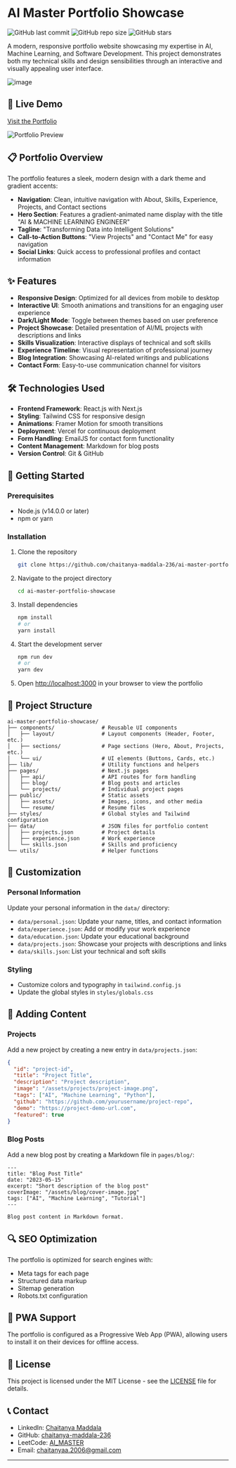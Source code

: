 # AI Master Portfolio Showcase

![GitHub last commit](https://img.shields.io/github/last-commit/chaitanya-maddala-236/ai-master-portfolio-showcase)
![GitHub repo size](https://img.shields.io/github/repo-size/chaitanya-maddala-236/ai-master-portfolio-showcase)
![GitHub stars](https://img.shields.io/github/stars/chaitanya-maddala-236/ai-master-portfolio-showcase?style=social)

A modern, responsive portfolio website showcasing my expertise in AI, Machine Learning, and Software Development. This project demonstrates both my technical skills and design sensibilities through an interactive and visually appealing user interface.

![image](https://github.com/user-attachments/assets/057a9b59-73cb-4f6d-99c4-66ff55d36ce4)


## 🌟 Live Demo

[Visit the Portfolio](https://chaitanyadev.vercel.app/)

![Portfolio Preview](./public/assets/portfolio-preview.png)

## 📋 Portfolio Overview

The portfolio features a sleek, modern design with a dark theme and gradient accents:

- **Navigation**: Clean, intuitive navigation with About, Skills, Experience, Projects, and Contact sections
- **Hero Section**: Features a gradient-animated name display with the title "AI & MACHINE LEARNING ENGINEER"
- **Tagline**: "Transforming Data into Intelligent Solutions" 
- **Call-to-Action Buttons**: "View Projects" and "Contact Me" for easy navigation
- **Social Links**: Quick access to professional profiles and contact information

## ✨ Features

- **Responsive Design**: Optimized for all devices from mobile to desktop
- **Interactive UI**: Smooth animations and transitions for an engaging user experience
- **Dark/Light Mode**: Toggle between themes based on user preference
- **Project Showcase**: Detailed presentation of AI/ML projects with descriptions and links
- **Skills Visualization**: Interactive displays of technical and soft skills
- **Experience Timeline**: Visual representation of professional journey
- **Blog Integration**: Showcasing AI-related writings and publications
- **Contact Form**: Easy-to-use communication channel for visitors

## 🛠️ Technologies Used

- **Frontend Framework**: React.js with Next.js
- **Styling**: Tailwind CSS for responsive design
- **Animations**: Framer Motion for smooth transitions
- **Deployment**: Vercel for continuous deployment
- **Form Handling**: EmailJS for contact form functionality
- **Content Management**: Markdown for blog posts
- **Version Control**: Git & GitHub

## 🚀 Getting Started

### Prerequisites

- Node.js (v14.0.0 or later)
- npm or yarn

### Installation

1. Clone the repository
   ```bash
   git clone https://github.com/chaitanya-maddala-236/ai-master-portfolio-showcase.git
   ```

2. Navigate to the project directory
   ```bash
   cd ai-master-portfolio-showcase
   ```

3. Install dependencies
   ```bash
   npm install
   # or
   yarn install
   ```

4. Start the development server
   ```bash
   npm run dev
   # or
   yarn dev
   ```

5. Open [http://localhost:3000](http://localhost:3000) in your browser to view the portfolio

## 📁 Project Structure

```
ai-master-portfolio-showcase/
├── components/               # Reusable UI components
│   ├── layout/               # Layout components (Header, Footer, etc.)
│   ├── sections/             # Page sections (Hero, About, Projects, etc.)
│   └── ui/                   # UI elements (Buttons, Cards, etc.)
├── lib/                      # Utility functions and helpers
├── pages/                    # Next.js pages
│   ├── api/                  # API routes for form handling
│   ├── blog/                 # Blog posts and articles
│   └── projects/             # Individual project pages
├── public/                   # Static assets
│   ├── assets/               # Images, icons, and other media
│   └── resume/               # Resume files
├── styles/                   # Global styles and Tailwind configuration
├── data/                     # JSON files for portfolio content
│   ├── projects.json         # Project details
│   ├── experience.json       # Work experience
│   └── skills.json           # Skills and proficiency
└── utils/                    # Helper functions
```

## 🔧 Customization

### Personal Information

Update your personal information in the `data/` directory:

- `data/personal.json`: Update your name, titles, and contact information
- `data/experience.json`: Add or modify your work experience
- `data/education.json`: Update your educational background
- `data/projects.json`: Showcase your projects with descriptions and links
- `data/skills.json`: List your technical and soft skills

### Styling

- Customize colors and typography in `tailwind.config.js`
- Update the global styles in `styles/globals.css`

## 📝 Adding Content

### Projects

Add a new project by creating a new entry in `data/projects.json`:

```json
{
  "id": "project-id",
  "title": "Project Title",
  "description": "Project description",
  "image": "/assets/projects/project-image.png",
  "tags": ["AI", "Machine Learning", "Python"],
  "github": "https://github.com/yourusername/project-repo",
  "demo": "https://project-demo-url.com",
  "featured": true
}
```

### Blog Posts

Add a new blog post by creating a Markdown file in `pages/blog/`:

```
---
title: "Blog Post Title"
date: "2023-05-15"
excerpt: "Short description of the blog post"
coverImage: "/assets/blog/cover-image.jpg"
tags: ["AI", "Machine Learning", "Tutorial"]
---

Blog post content in Markdown format.
```

## 🔍 SEO Optimization

The portfolio is optimized for search engines with:

- Meta tags for each page
- Structured data markup
- Sitemap generation
- Robots.txt configuration

## 📱 PWA Support

The portfolio is configured as a Progressive Web App (PWA), allowing users to install it on their devices for offline access.

## 📄 License

This project is licensed under the MIT License - see the [LICENSE](LICENSE) file for details.

## 📞 Contact

- LinkedIn: [Chaitanya Maddala](https://www.linkedin.com/in/chaitanya-maddala236/)
- GitHub: [chaitanya-maddala-236](https://github.com/chaitanya-maddala-236)
- LeetCode: [AI_MASTER](https://leetcode.com/u/AI_MASTER/)
- Email: chaitanyaa.2006@gmail.com

---

